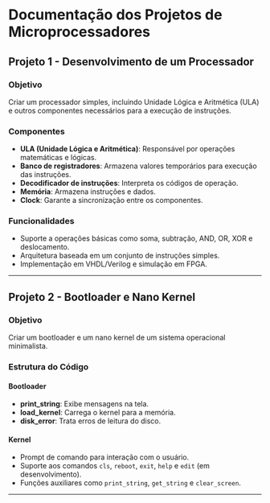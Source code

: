 # Documentação dos Projetos de Microprocessadores

## Projeto 1 - Desenvolvimento de um Processador
### Objetivo
Criar um processador simples, incluindo Unidade Lógica e Aritmética (ULA) e outros componentes necessários para a execução de instruções.

### Componentes
- **ULA (Unidade Lógica e Aritmética)**: Responsável por operações matemáticas e lógicas.
- **Banco de registradores**: Armazena valores temporários para execução das instruções.
- **Decodificador de instruções**: Interpreta os códigos de operação.
- **Memória**: Armazena instruções e dados.
- **Clock**: Garante a sincronização entre os componentes.

### Funcionalidades
- Suporte a operações básicas como soma, subtração, AND, OR, XOR e deslocamento.
- Arquitetura baseada em um conjunto de instruções simples.
- Implementação em VHDL/Verilog e simulação em FPGA.

---

## Projeto 2 - Bootloader e Nano Kernel
### Objetivo
Criar um bootloader e um nano kernel de um sistema operacional minimalista.


### Estrutura do Código
#### Bootloader
- **print_string**: Exibe mensagens na tela.
- **load_kernel**: Carrega o kernel para a memória.
- **disk_error**: Trata erros de leitura do disco.

#### Kernel
- Prompt de comando para interação com o usuário.
- Suporte aos comandos `cls`, `reboot`, `exit`, `help` e `edit` (em desenvolvimento).
- Funções auxiliares como `print_string`, `get_string` e `clear_screen`.

---

